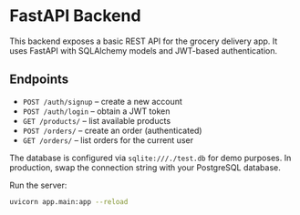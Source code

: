 # FastAPI Backend

This backend exposes a basic REST API for the grocery delivery app. It uses
FastAPI with SQLAlchemy models and JWT-based authentication.

## Endpoints
- `POST /auth/signup` – create a new account
- `POST /auth/login` – obtain a JWT token
- `GET /products/` – list available products
- `POST /orders/` – create an order (authenticated)
- `GET /orders/` – list orders for the current user

The database is configured via `sqlite:///./test.db` for demo purposes. In
production, swap the connection string with your PostgreSQL database.

Run the server:

```bash
uvicorn app.main:app --reload
```
